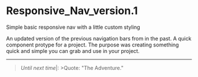 # Responsive_Nav_version.1

Simple basic responsive nav with a little custom styling

An updated version of the previous navigation bars from in the past. A quick component protype for a project.
The purpose was creating something quick and simple you can grab and use in your project.

---

>_Until next time_|: >Quote: "The Adventure."

